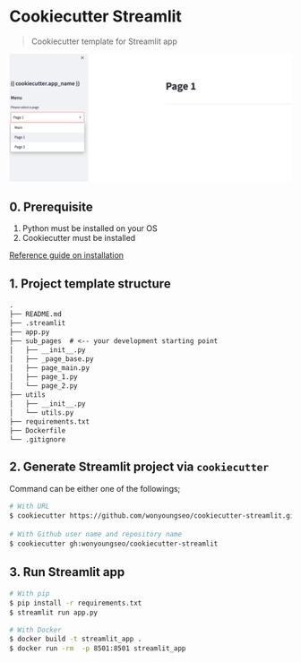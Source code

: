 # Cookiecutter Streamlit

> Cookiecutter template for Streamlit app

![](https://github.com/wonyoungseo/cookiecutter-streamlit/blob/main/images/example_app_screenshot.png)

## 0. Prerequisite

1. Python must be installed on your OS
2. Cookiecutter must be installed

[Reference guide on installation](https://cookiecutter.readthedocs.io/en/2.1.1/installation.html#)

## 1. Project template structure

```text
.
├── README.md
├── .streamlit
├── app.py
├── sub_pages  # <-- your development starting point 
│   ├── __init__.py
│   ├── _page_base.py
│   ├── page_main.py
│   ├── page_1.py
│   └── page_2.py
├── utils
│   ├── __init__.py
│   └── utils.py
├── requirements.txt
├── Dockerfile
└── .gitignore
```

## 2. Generate Streamlit project via `cookiecutter`

Command can be either one of the followings;

```bash
# With URL
$ cookiecutter https://github.com/wonyoungseo/cookiecutter-streamlit.git

# With Github user name and repository name
$ cookiecutter gh:wonyoungseo/cookiecutter-streamlit
```

## 3. Run Streamlit app

```bash
# With pip
$ pip install -r requirements.txt
$ streamlit run app.py
```

```bash
# With Docker
$ docker build -t streamlit_app .
$ docker run -rm  -p 8501:8501 streamlit_app
```
